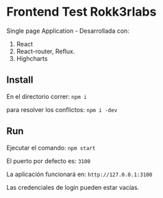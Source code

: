 # Frontend Test Rokk3rlabs

Single page Application - Desarrollada con:

1. React
2. React-router, Reflux.
3. Highcharts

## Install
En el directorio correr:
  `npm i`

para resolver los conflictos:
  `npm i -dev`

## Run
Ejecutar el comando:
  `npm start`

El puerto por defecto es:
  `3100`

La aplicación funcionará en:
  `http://127.0.0.1:3100`

Las credenciales de login pueden estar vacías.
